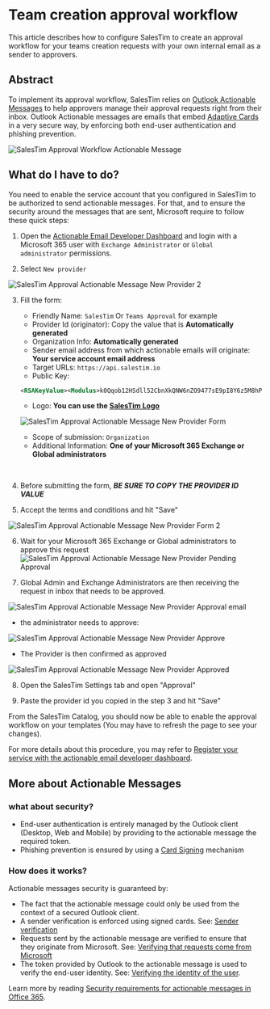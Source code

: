 # Team creation approval workflow
<Classification label="public" />

This article describes how to configure SalesTim to create an approval workflow for your teams creation requests with your own internal email as a sender to approvers.  

## Abstract

To implement its approval workflow, SalesTim relies on [Outlook Actionable Messages](https://docs.microsoft.com/en-us/outlook/actionable-messages/) to help approvers manage their approval requests right from their inbox. Outlook Actionable messages are emails that embed [Adaptive Cards](https://adaptivecards.io/) in a very secure way, by enforcing both end-user authentication and phishing prevention.

![SalesTim Approval Workflow Actionable Message](/img/nocode/approval-actionable-message.png)


## What do I have to do?

You need to enable the service account that you configured in SalesTim to be authorized to send actionable messages. For that, and to ensure the security around the messages that are sent, Microsoft require to follow these quick steps: 

1. Open the [Actionable Email Developer Dashboard](https://aka.ms/publishoam) and login with a Microsoft 365 user with `Exchange Administrator` or `Global administrator` permissions.

2. Select `New provider`

![SalesTim Approval Actionable Message New Provider 2](/img/nocode/approval-actionable-message-new-provider-add.png)

3. Fill the form:
    - Friendly Name: `SalesTim` Or `Teams Approval` for example
    - Provider Id (originator): Copy the value that is **Automatically generated** 
    - Organization Info: **Automatically generated**
    - Sender email address from which actionable emails will originate: **Your service account email address**
    - Target URLs: `https://api.salestim.io`
    - Public Key:
    ```xml
    <RSAKeyValue><Modulus>k0Qqob12HSdll52CbnXkQNW6nZO9477sE9pI8Y6z5M8hPtJinAf2r41Sxss3Y9oP1nzcfs3fHpi1AUjffyD44I2FxmqF+FGfgKsuWeYce/75Kb1QCEDOwTjP4kqgPD8NeJbWNIe2ZRRKilmxmmUZ6NErNEWvf8vzQvvpVeP9CLUIERuBxLlLlitjNTyCUjgTTkC+giKtmcxTnJ/lUav3erPsev8isS+IQwz6SaXCqj/eYnFkhM2ADF2UCL4ssgHEj6jYe4m8IyMQBgxxr4+4fziixn0uimGQqt54VbT4BToq7l7S8wSj3WNRwR7KBBWvo6pnx39fDMWazfLbe5NmsQ==</Modulus><Exponent>AQAB</Exponent></RSAKeyValue>
    ```
    - Logo: **You can use the [SalesTim Logo](https://developers.salestim.com/color.png)**
    
   ![SalesTim Approval Actionable Message New Provider Form](/img/nocode/approval-actionable-message-new-provider-form.png)
    
    - Scope of submission: `Organization`
    - Additional Information: **One of your Microsoft 365 Exchange or Global administrators**  
<br/>

4. Before submitting the form, ***BE SURE TO COPY THE PROVIDER ID VALUE***

5. Accept the terms and conditions and hit "Save"

![SalesTim Approval Actionable Message New Provider Form 2](/img/nocode/approval-actionable-message-new-provider-form-2.png)

6. Wait for your Microsoft 365 Exchange or Global administrators to approve this request
![SalesTim Approval Actionable Message New Provider Pending Approval](/img/nocode/approval-actionable-message-new-provider-pending-approval.png)

7. Global Admin and Exchange Administrators are then receiving the request in inbox that needs to be approved. 

![SalesTim Approval Actionable Message New Provider Approval email](/img/nocode/approval-actionable-message-new-provider-approval-email.png)

 - the administrator needs to approve: 

![SalesTim Approval Actionable Message New Provider Approve](/img/nocode/approval-actionable-message-new-provider-approve.png)

 - The Provider is then confirmed as approved
 
![SalesTim Approval Actionable Message New Provider Approved](/img/nocode/approval-actionable-message-new-provider-approved.png)

8. Open the SalesTim Settings tab and open "Approval"

9. Paste the provider id you copied in the step 3 and hit "Save"

From the SalesTim Catalog, you should now be able to enable the approval workflow on your templates (You may have to refresh the page to see your changes).

For more details about this procedure, you may refer to [Register your service with the actionable email developer dashboard](https://docs.microsoft.com/en-us/outlook/actionable-messages/email-dev-dashboard).


## More about Actionable Messages

### what about security? 
- End-user authentication is entirely managed by the Outlook client (Desktop, Web and Mobile) by providing to the actionable message the required token.
- Phishing prevention is ensured by using a [Card Signing](https://docs.microsoft.com/en-us/outlook/actionable-messages/security-requirements#signed-card-payloads) mechanism

### How does it works?
Actionable messages security is guaranteed by:
- The fact that the actionable message could only be used from the context of a secured Outlook client.
- A sender verification is enforced using signed cards. See: [Sender verification
](https://docs.microsoft.com/en-us/outlook/actionable-messages/security-requirements#sender-verification)
- Requests sent by the actionable message are verified to ensure that they originate from Microsoft. See: [Verifying that requests come from Microsoft](https://docs.microsoft.com/en-us/outlook/actionable-messages/security-requirements#verifying-that-requests-come-from-microsoft)
- The token provided by Outlook to the actionable message is used to verify the end-user identity. See: [Verifying the identity of the user](https://docs.microsoft.com/en-us/outlook/actionable-messages/security-requirements#verifying-the-identity-of-the-user).

Learn more by reading [Security requirements for actionable messages in Office 365](https://docs.microsoft.com/en-us/outlook/actionable-messages/security-requirements).
